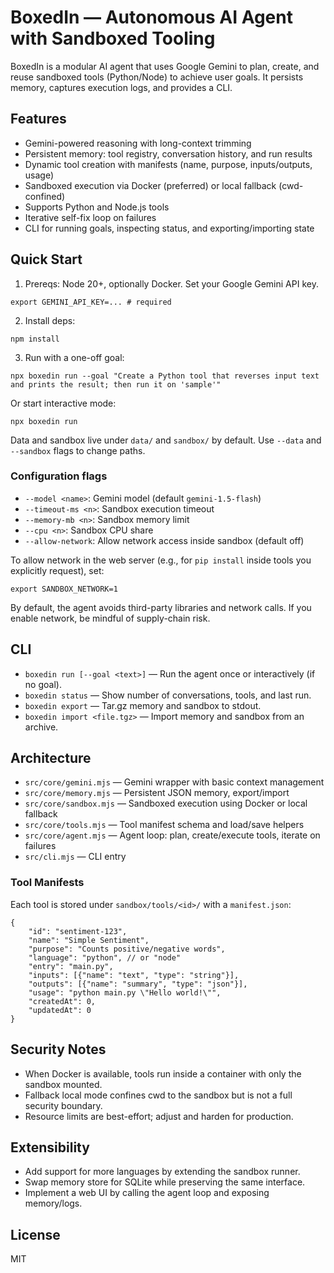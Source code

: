 # BoxedIn — Autonomous AI Agent with Sandboxed Tooling

BoxedIn is a modular AI agent that uses Google Gemini to plan, create, and reuse sandboxed tools (Python/Node) to achieve user goals. It persists memory, captures execution logs, and provides a CLI.

## Features

- Gemini-powered reasoning with long-context trimming
- Persistent memory: tool registry, conversation history, and run results
- Dynamic tool creation with manifests (name, purpose, inputs/outputs, usage)
- Sandboxed execution via Docker (preferred) or local fallback (cwd-confined)
- Supports Python and Node.js tools
- Iterative self-fix loop on failures
- CLI for running goals, inspecting status, and exporting/importing state

## Quick Start

1. Prereqs: Node 20+, optionally Docker. Set your Google Gemini API key.

```
export GEMINI_API_KEY=... # required
```

2. Install deps:

```
npm install
```

3. Run with a one-off goal:

```
npx boxedin run --goal "Create a Python tool that reverses input text and prints the result; then run it on 'sample'"
```

Or start interactive mode:

```
npx boxedin run
```

Data and sandbox live under `data/` and `sandbox/` by default. Use `--data` and `--sandbox` flags to change paths.

### Configuration flags

- `--model <name>`: Gemini model (default `gemini-1.5-flash`)
- `--timeout-ms <n>`: Sandbox execution timeout
- `--memory-mb <n>`: Sandbox memory limit
- `--cpu <n>`: Sandbox CPU share
- `--allow-network`: Allow network access inside sandbox (default off)

To allow network in the web server (e.g., for `pip install` inside tools you explicitly request), set:

```
export SANDBOX_NETWORK=1
```

By default, the agent avoids third-party libraries and network calls. If you enable network, be mindful of supply-chain risk.

## CLI

- `boxedin run [--goal <text>]` — Run the agent once or interactively (if no goal).
- `boxedin status` — Show number of conversations, tools, and last run.
- `boxedin export` — Tar.gz memory and sandbox to stdout.
- `boxedin import <file.tgz>` — Import memory and sandbox from an archive.

## Architecture

- `src/core/gemini.mjs` — Gemini wrapper with basic context management
- `src/core/memory.mjs` — Persistent JSON memory, export/import
- `src/core/sandbox.mjs` — Sandboxed execution using Docker or local fallback
- `src/core/tools.mjs` — Tool manifest schema and load/save helpers
- `src/core/agent.mjs` — Agent loop: plan, create/execute tools, iterate on failures
- `src/cli.mjs` — CLI entry

### Tool Manifests

Each tool is stored under `sandbox/tools/<id>/` with a `manifest.json`:

```
{
	"id": "sentiment-123",
	"name": "Simple Sentiment",
	"purpose": "Counts positive/negative words",
	"language": "python", // or "node"
	"entry": "main.py",
	"inputs": [{"name": "text", "type": "string"}],
	"outputs": [{"name": "summary", "type": "json"}],
	"usage": "python main.py \"Hello world!\"",
	"createdAt": 0,
	"updatedAt": 0
}
```

## Security Notes

- When Docker is available, tools run inside a container with only the sandbox mounted.
- Fallback local mode confines cwd to the sandbox but is not a full security boundary.
- Resource limits are best-effort; adjust and harden for production.

## Extensibility

- Add support for more languages by extending the sandbox runner.
- Swap memory store for SQLite while preserving the same interface.
- Implement a web UI by calling the agent loop and exposing memory/logs.

## License

MIT
